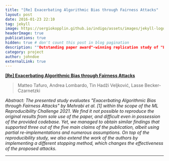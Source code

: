 ```yaml
---
title: "[Re] Exacerbating Algorithmic Bias through Fairness Attacks"
layout: post
date: 2016-01-23 22:10
tag: jekyll
image: https://sergiokopplin.github.io/indigo/assets/images/jekyll-logo-light-solid.png
headerImage: true
publications: true
hidden: true # don't count this post in blog pagination
description: ""Outstanding paper award"-winning replication study of "Exacerbating Algorithmic Bias through Fairness Attacks" by Mehrabi et al."
category: project
author: johndoe
externalLink: true
---
```


**[\[Re\] Exacerbating Algorithmic Bias through Fairness Attacks](https://doi.org/10.5281/zenodo.6574668)**

> Matteo Tafuro, Andrea Lombardo, Tin Hadži Veljković, Lasse Becker-Czarnetzki

*Abstract: The presented study evaluates "Exacerbating Algorithmic Bias through Fairness Attacks" by
Mehrabi et al. [1] within the scope of the ML Reproducibility Challenge 2021. We find it not possible to reproduce the original results from sole use of the paper, and difficult even in possession
of the provided codebase. Yet, we managed to obtain similar findings that supported three out
of the five main claims of the publication, albeit using partial re-implementations and numerous assumptions. On top of the reproducibility study, we also extend the work of the authors
by implementing a different stopping method, which changes the effectiveness of the proposed
attacks.*

---
